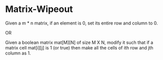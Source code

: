 # Matrix-Wipeout


Given a m * n matrix, if an element is 0, set its entire row and column to 0.

OR

Given a boolean matrix mat[M][N] of size M X N, modify it such that if a matrix cell mat[i][j] is 1 (or true) then make all the cells of ith row and jth column as 1.
